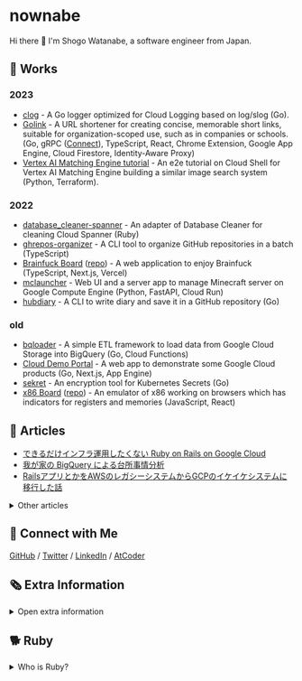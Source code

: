 # nownabe

Hi there 👋 I'm Shogo Watanabe, a software engineer from Japan.

## 🚀 Works

### 2023

- [clog](https://github.com/nownabe/clog) - A Go logger optimized for Cloud Logging based on log/slog (Go).
- [Golink](https://github.com/nownabe/golink) - A URL shortener for creating concise, memorable short links, suitable for organization-scoped use, such as in companies or schools. (Go, gRPC ([Connect](https://connectrpc.com/)), TypeScript, React, Chrome Extension, Google App Engine, Cloud Firestore, Identity-Aware Proxy)
- [Vertex AI Matching Engine tutorial](https://github.com/GoogleCloudPlatform/matching-engine-tutorial-for-image-search) - An e2e tutorial on Cloud Shell for Vertex AI Matching Engine building a similar image search system (Python, Terraform).

### 2022

* [database_cleaner-spanner](https://github.com/nownabe/database_cleaner-spanner) - An adapter of
  Database Cleaner for cleaning Cloud Spanner (Ruby)
* [ghrepos-organizer](https://github.com/nownabe/ghrepos-organizer) - A CLI tool to organize GitHub
  repositories in a batch (TypeScript)
* [Brainfuck Board](https://brainfuck-board.nownabe.com/) ([repo](https://github.com/nownabe/brainfuck-board)) -
  A web application to enjoy Brainfuck (TypeScript, Next.js, Vercel)
* [mclauncher](https://github.com/nownabe/mclauncher) - Web UI and a server app to manage Minecraft
  server on Google Compute Engine (Python, FastAPI, Cloud Run)
* [hubdiary](https://github.com/nownabe/hubdiary) - A CLI to write diary and save it in a GitHub
  repository (Go)

### old

* [bqloader](https://github.com/nownabe/go-bqloader) - A simple ETL framework to load data from
  Google Cloud Storage into BigQuery (Go, Cloud Functions)
* [Cloud Demo Portal](https://github.com/GoogleCloudPlatform/appengine-cloud-demo-portal) - A web
  app to demonstrate some Google Cloud products (Go, Next.js, App Engine)
* [sekret](https://github.com/nownabe/sekret) - An encryption tool for Kubernetes Secrets (Go)
* [x86 Board](https://x86board.nownabe.com/) ([repo](https://github.com/nownabe/x86-board)) - An
  emulator of x86 working on browsers which has indicators for registers and memories (JavaScript,
  React)

## 📰 Articles

* [できるだけインフラ運用したくない Ruby on Rails on Google Cloud](https://zenn.dev/nownabe/articles/rails-on-google-cloud)
* [我が家の BigQuery による台所事情分析](https://blog.nownabe.com/2020/12/13/home-finance-with-bigquery/)
* [RailsアプリとかをAWSのレガシーシステムからGCPのイケイケシステムに移行した話](https://blog.nownabe.com/2019/05/21/migration-to-gcp.html/)

<details>
  <summary>Other articles</summary>

  <ul>
    <li>(en) <a href="https://dev.to/nownabe">DEV.to</a> - tech articles</li>
    <li>(ja) <a href="https://blog.nownabe.com/">nownab.log</a> - personal blog</li>
    <li>(ja) <a href="https://zenn.dev/nownabe">Zenn</a> - tech articles</li>
    <li>(ja) <a href="https://qiita.com/nownabe">Qiita</a> - tech articles</li>
  </ul>
</details>

## 🤝 Connect with Me

[GitHub](https://github.com/nownabe)
/ [Twitter](https://twitter.com/nownabe)
/ [LinkedIn](https://www.linkedin.com/in/nownabe/)
/ [AtCoder](https://atcoder.jp/users/nownabe)

## 🗞  Extra Information

<details>
  <summary>Open extra information</summary>

  <h3>📊 GitHub Stats</h3>

  <a href="https://github.com/anuraghazra/github-readme-stats">
    <img src="https://github-readme-stats.vercel.app/api?username=nownabe&show_icons=true" alt="nownabe's GitHub stats" width="467" height="195">
  </a>
  <a href="https://github.com/anuraghazra/github-readme-stats">
    <img src="https://github-readme-stats-delta-livid.vercel.app/api/top-langs/?username=nownabe&layout=compact&card_width=445&langs_count=8&exclude_repo=machine-learning-study,md-slide-skel,kana_bingo,tutorials,examples,skel-static_website,slides,blog-dev.nownabe.com" alt="Top Langs" width="495" height="190">
  </a>

  <h3>🎖  Certificates</h3>

  <ul>
    <li><a href="https://google.accredible.com/93139e70-f906-41ab-b21c-4fc474363907">Google Cloud Certified Professional Cloud Database Engineer</a></li>
    <li><a href="https://google.accredible.com/76739be8-3318-419f-a4d4-954143f806e7">Google Cloud Certified Professional Cloud Developer</a></li>
    <li><a href="https://google.accredible.com/dc0918cf-765a-4327-9742-848076422e14">Google Cloud Certified Professional Cloud Architect</a></li>
  </ul>

</details>

## 🐕 Ruby

<details>
  <summary>Who is Ruby?</summary>
  <p>Ruby is my adorable shiba dog, named after a programming language <a href="https://www.ruby-lang.org/">Ruby</a> 💎</p>
  <p><a href="https://twitter.com/shiba_ruby">Twitter</a> / <a href="https://www.instagram.com/shibadogruby/">Instagram</a></p>
  <img src="./ruby.avif" width="419" height="352">
</details>

